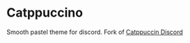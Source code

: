 # Catppuccino

Smooth pastel theme for discord.
Fork of [Catppuccin Discord](https://github.com/catppuccin/discord)